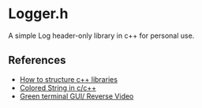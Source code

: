 # Logger.h
A simple Log header-only library in c++ for personal use.

## References 
- [How to structure c++ libraries](https://medium.com/swlh/c-project-structure-for-cmake-67d60135f6f5)
- [Colored String in c/c++](https://en.wikipedia.org/wiki/ANSI_escape_code#In_C)
- [Green terminal GUI/ Reverse Video](https://en.wikipedia.org/wiki/Reverse_video)



